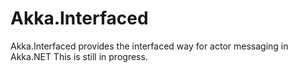 # Akka.Interfaced
Akka.Interfaced provides the interfaced way for actor messaging in Akka.NET
This is still in progress.